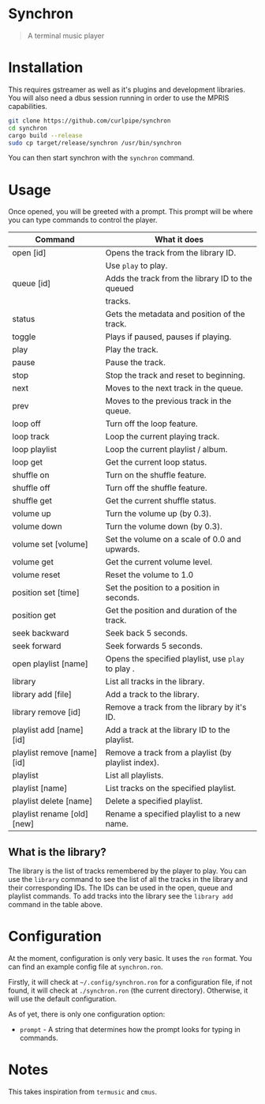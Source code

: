 # Synchron
> A terminal music player

# Installation
This requires gstreamer as well as it's plugins and development libraries.
You will also need a dbus session running in order to use the MPRIS capabilities.

```sh
git clone https://github.com/curlpipe/synchron
cd synchron
cargo build --release
sudo cp target/release/synchron /usr/bin/synchron
```

You can then start synchron with the `synchron` command.

# Usage
Once opened, you will be greeted with a prompt.
This prompt will be where you can type commands to control the player.

| Command                     | What it does                                          |
|-----------------------------|-------------------------------------------------------|
| open [id]                   | Opens the track from the library ID.                  |
|                             | Use `play` to play.                                   |
| queue [id]                  | Adds the track from the library ID to the queued      |
|                             | tracks.                                               |
| status                      | Gets the metadata and position of the track.          |
| toggle                      | Plays if paused, pauses if playing.                   |
| play                        | Play the track.                                       |
| pause                       | Pause the track.                                      |
| stop                        | Stop the track and reset to beginning.                |
| next                        | Moves to the next track in the queue.                 |
| prev                        | Moves to the previous track in the queue.             |
| loop off                    | Turn off the loop feature.                            |
| loop track                  | Loop the current playing track.                       |
| loop playlist               | Loop the current playlist / album.                    |
| loop get                    | Get the current loop status.                          |
| shuffle on                  | Turn on the shuffle feature.                          |
| shuffle off                 | Turn off the shuffle feature.                         |
| shuffle get                 | Get the current shuffle status.                       |
| volume up                   | Turn the volume up (by 0.3).                          |
| volume down                 | Turn the volume down (by 0.3).                        |
| volume set [volume]         | Set the volume on a scale of 0.0 and upwards.         |
| volume get                  | Get the current volume level.                         |
| volume reset                | Reset the volume to 1.0                               |
| position set [time]         | Set the position to a position in seconds.            |
| position get                | Get the position and duration of the track.           |
| seek backward               | Seek back 5 seconds.                                  |
| seek forward                | Seek forwards 5 seconds.                              |
| open playlist [name]        | Opens the specified playlist, use `play` to play .    |
| library                     | List all tracks in the library.                       |
| library add [file]          | Add a track to the library.                           |
| library remove [id]         | Remove a track from the library by it's ID.           |
| playlist add [name] [id]    | Add a track at the library ID to the playlist.        |
| playlist remove [name] [id] | Remove a track from a playlist (by playlist index).   |
| playlist                    | List all playlists.                                   |
| playlist [name]             | List tracks on the specified playlist.                |
| playlist delete [name]      | Delete a specified playlist.                          |
| playlist rename [old] [new] | Rename a specified playlist to a new name.            |

## What is the library?
The library is the list of tracks remembered by the player to play. You can use the `library` command to see the list of all the tracks in the library and their corresponding IDs. The IDs can be used in the open, queue and playlist commands. To add tracks into the library see the `library add` command in the table above.

# Configuration
At the moment, configuration is only very basic. It uses the `ron` format.
You can find an example config file at `synchron.ron`.

Firstly, it will check at `~/.config/synchron.ron` for a configuration file,
if not found, it will check at `./synchron.ron` (the current directory).
Otherwise, it will use the default configuration.

As of yet, there is only one configuration option:
- `prompt` - A string that determines how the prompt looks for typing in commands.

# Notes
This takes inspiration from `termusic` and `cmus`.
